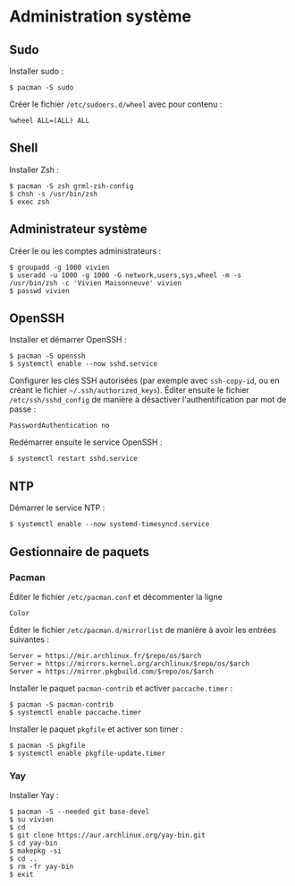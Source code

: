 # Administration système

## Sudo

Installer sudo :

```console
$ pacman -S sudo
```

Créer le fichier `/etc/sudoers.d/wheel` avec pour contenu :

```
%wheel ALL=(ALL) ALL
```

## Shell

Installer Zsh :

```console
$ pacman -S zsh grml-zsh-config
$ chsh -s /usr/bin/zsh
$ exec zsh
```

## Administrateur système

Créer le ou les comptes administrateurs :

```console
$ groupadd -g 1000 vivien
$ useradd -u 1000 -g 1000 -G network,users,sys,wheel -m -s /usr/bin/zsh -c 'Vivien Maisonneuve' vivien
$ passwd vivien
```

## OpenSSH

Installer et démarrer OpenSSH :

```console
$ pacman -S openssh
$ systemctl enable --now sshd.service
```

Configurer les clés SSH autorisées (par exemple avec `ssh-copy-id`, ou en créant le fichier `~/.ssh/authorized_keys`).
Éditer ensuite le fichier `/etc/ssh/sshd_config` de manière à désactiver l'authentification par mot de passe :

```
PasswordAuthentication no
```

Redémarrer ensuite le service OpenSSH :

```console
$ systemctl restart sshd.service
```

## NTP

Démarrer le service NTP :

```console
$ systemctl enable --now systemd-timesyncd.service
```

## Gestionnaire de paquets

### Pacman

Éditer le fichier `/etc/pacman.conf` et décommenter la ligne

```
Color
```

Éditer le fichier `/etc/pacman.d/mirrorlist` de manière à avoir les entrées suivantes :

```
Server = https://mir.archlinux.fr/$repo/os/$arch
Server = https://mirrors.kernel.org/archlinux/$repo/os/$arch
Server = https://mirror.pkgbuild.com/$repo/os/$arch
```

Installer le paquet `pacman-contrib` et activer `paccache.timer` :

```console
$ pacman -S pacman-contrib
$ systemctl enable paccache.timer
```

Installer le paquet `pkgfile` et activer son timer :

```console
$ pacman -S pkgfile
$ systemctl enable pkgfile-update.timer
```

### Yay

Installer Yay :

```console
$ pacman -S --needed git base-devel
$ su vivien
$ cd
$ git clone https://aur.archlinux.org/yay-bin.git
$ cd yay-bin
$ makepkg -si
$ cd ..
$ rm -fr yay-bin
$ exit
```
